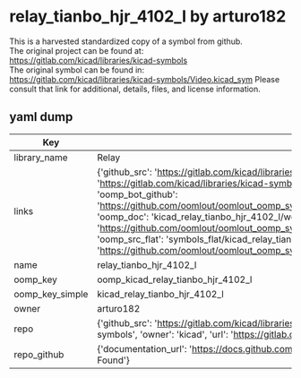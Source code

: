 # relay_tianbo_hjr_4102_l by arturo182  
This is a harvested standardized copy of a symbol from github.  
The original project can be found at:  
https://gitlab.com/kicad/libraries/kicad-symbols  
The original symbol can be found in:
https://gitlab.com/kicad/libraries/kicad-symbols/Video.kicad_sym
Please consult that link for additional, details, files, and license information.  
## yaml dump  
| Key | Value |  
| --- | --- |  
| library_name | Relay |  
| links | {'github_src': 'https://gitlab.com/kicad/libraries/kicad-symbols/Video.kicad_sym', 'github_src_repo': 'https://gitlab.com/kicad/libraries/kicad-symbols', 'oomp_bot': 'kicad_relay_tianbo_hjr_4102_l/working', 'oomp_bot_github': 'https://github.com/oomlout/oomlout_oomp_symbol_bot/tree/main/kicad_relay_tianbo_hjr_4102_l/working', 'oomp_doc': 'kicad_relay_tianbo_hjr_4102_l/working', 'oomp_doc_github': 'https://github.com/oomlout/oomlout_oomp_symbol_doc/tree/main/kicad_relay_tianbo_hjr_4102_l/working', 'oomp_src_flat': 'symbols_flat/kicad_relay_tianbo_hjr_4102_l/working', 'oomp_src_flat_github': 'https://github.com/oomlout/oomlout_oomp_symbol_src/tree/main/kicad_relay_tianbo_hjr_4102_l/working'} |  
| name | relay_tianbo_hjr_4102_l |  
| oomp_key | oomp_kicad_relay_tianbo_hjr_4102_l |  
| oomp_key_simple | kicad_relay_tianbo_hjr_4102_l |  
| owner | arturo182 |  
| repo | {'github_src': 'https://gitlab.com/kicad/libraries/kicad-symbols/Video.kicad_sym', 'name': 'libraries/kicad-symbols', 'owner': 'kicad', 'url': 'https://gitlab.com/kicad/libraries/kicad-symbols'} |  
| repo_github | {'documentation_url': 'https://docs.github.com/rest/repos/repos#get-a-repository', 'message': 'Not Found'} |  

